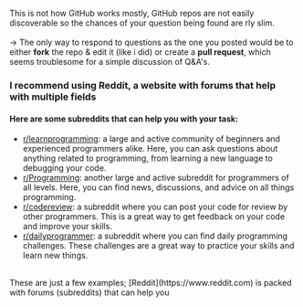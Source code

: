 This is not how GitHub works mostly, GitHub repos are not easily discoverable so the chances of your question being found are rly slim. <br><br>
-> The only way to respond to questions as the one you posted would be to either **fork** the repo & edit it (like i did) or create a **pull request**, which seems troublesome for a simple discussion of Q&A's.

### I recommend using Reddit, a website with forums that help with multiple fields
#### Here are some subreddits that can help you with your task:
- [r/learnprogramming](https://www.reddit.com/r/learnprogramming/): a large and active community of beginners and experienced programmers alike. Here, you can ask questions about anything related to programming, from learning a new language to debugging your code.
- [r/Programming](https://www.reddit.com/r/programming/): another large and active subreddit for programmers of all levels. Here, you can find news, discussions, and advice on all things programming.
- [r/codereview](https://www.reddit.com/r/codereview/): a subreddit where you can post your code for review by other programmers. This is a great way to get feedback on your code and improve your skills.
- [r/dailyprogrammer](https://www.reddit.com/r/dailyprogrammer): a subreddit where you can find daily programming challenges. These challenges are a great way to practice your skills and learn new things.
<br>
These are just a few examples; [Reddit](https://www.reddit.com) is packed with forums (subreddits) that can help you
